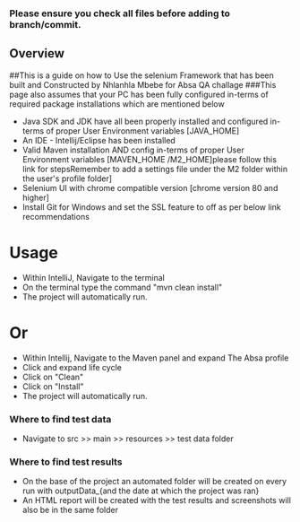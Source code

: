 ### Please ensure you check all files before adding to branch/commit.
## Overview

##This is a guide on how to Use the selenium Framework that has been built and Constructed by Nhlanhla Mbebe for Absa QA challage
###This page also assumes that your PC has been fully configured in-terms of required package installations which are mentioned below
*   Java SDK and JDK have all been properly installed and configured in-terms of proper User Environment variables [JAVA_HOME]
*   An IDE - Intellij/Eclipse has been installed
*   Valid Maven installation AND config in-terms of proper User Environment variables [MAVEN_HOME /M2_HOME]please follow this link for stepsRemember to add a settings file under the M2 folder within the user's profile folder]
*   Selenium UI with chrome compatible version [chrome version 80 and higher]
*   Install Git for Windows and set the SSL feature to off as per below link recommendations

# Usage
*   Within IntelliJ, Navigate to the terminal
*   On the terminal type the command "mvn clean install"
*   The project will automatically run.

#             Or

*  Within Intellij, Navigate to the Maven panel and expand The Absa profile
*  Click and expand life cycle
*  Click on "Clean"
*  Click on "Install"
*  The project will automatically run.

### Where to find test data
*   Navigate to src >> main >> resources >> test data folder

### Where to find test results
*   On the base of the project an automated folder will be created on every run with outputData_{and the date at which the project was ran}
*   An HTML report will be created with the test results and screenshots will also be in the same folder